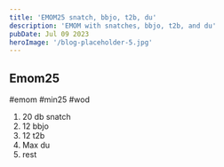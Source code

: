 ```yaml
---
title: 'EMOM25 snatch, bbjo, t2b, du'
description: 'EMOM with snatches, bbjo, t2b, and du'
pubDate: Jul 09 2023
heroImage: '/blog-placeholder-5.jpg'
---
```

## Emom25
#emom #min25 #wod 

1) 20 db snatch
2) 12 bbjo
3) 12 t2b
4) Max du
5) rest
